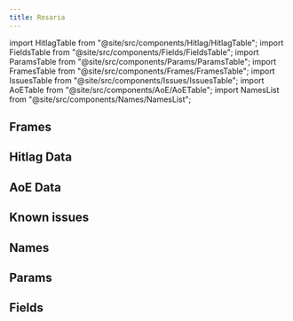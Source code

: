```yaml
---
title: Rosaria
---
```


import HitlagTable from "@site/src/components/Hitlag/HitlagTable";
import FieldsTable from "@site/src/components/Fields/FieldsTable";
import ParamsTable from "@site/src/components/Params/ParamsTable";
import FramesTable from "@site/src/components/Frames/FramesTable";
import IssuesTable from "@site/src/components/Issues/IssuesTable";
import AoETable from "@site/src/components/AoE/AoETable";
import NamesList from "@site/src/components/Names/NamesList";

## Frames

<FramesTable character="rosaria" />

## Hitlag Data

<HitlagTable character="rosaria" />

## AoE Data

<AoETable character="rosaria" />

## Known issues

<IssuesTable character="rosaria" />

## Names

<NamesList character="rosaria" />

## Params

<ParamsTable character="rosaria" />

## Fields

<FieldsTable character="rosaria" />
